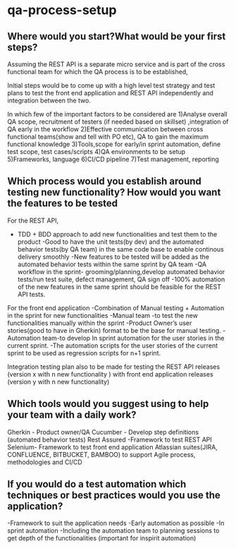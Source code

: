# qa-process-setup

## Where would you start?What would be your first steps?
  Assuming the REST API is a separate micro service and is part of the cross functional team for which the QA process is to be established,
  
 Initial steps would be to come up with a high level test strategy and test plans to test the front end application and REST API independently and integration between the two.
  
 In which few of the important factors to be considered are 
1)Analyse overall QA scope, recruitment of testers (if needed based on skillset) ,integration of QA early in the workflow
2)Effective communication between cross functional teams(show and tell with PO etc), QA to gain the maximum functional    knowledge
3)Tools,scope for early/in sprint automation, define test scope, test cases/scripts 
4)QA environments to be setup
5)Frameworks, language
6)CI/CD pipeline
7)Test management, reporting

## Which process would you establish around testing new functionality? How would you want the features to be tested

For the REST API,
- TDD + BDD approach to add new functionalities and test them to the product
-Good to have the unit tests(by dev) and the automated behavior tests(by QA team) in the same code base to enable continous    delivery smoothly
-New features to be tested will be added as the automated behavior tests within the same sprint by QA team
-QA workflow in the sprint- grooming/planning,develop automated behavior tests/run test suite, defect management, QA sign off
-100% automation of the new features in the same sprint should be feasible for the REST API tests.

For the front end application
-Combination of Manual testing + Automation in the sprint for new functionalities
-Manual team -to test the new functionalities manually within the sprint
-Product Owner’s user stories(good to have in Gherkin) format to be the base for manual testing.
-Automation team-to develop In sprint automation for the user stories in the current sprint. 
-The automation scripts for the user stories of the current sprint to be used as regression scripts for n+1 sprint.

 Integration testing plan also to be made for testing the REST API  releases (version x with n new functionality )
 with front end application releases (version y with n new functionality)
 
 ## Which tools would you suggest using to help your team with a daily work?
 Gherkin - Product owner/QA
 Cucumber - Develop step definitions (automated  behavior tests)
 Rest Assured -Framework to test REST API
 Selenium- Framework to test front end application
 Atlassian suites(JIRA, CONFLUENCE, BITBUCKET, BAMBOO) to support Agile process, methodologies and CI/CD
 
 ## If you would do a test automation which techniques or best practices would you use the application?
 -Framework to suit the application needs
 -Early automation as possible
 -In sprint automation 
 -Including the automation team to planning sessions to get depth of the functionalities (important for inspirit automation)
